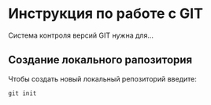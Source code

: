 # **Инструкция по работе с GIT**

Система контроля версий GIT нужна для...

## Создание локального рапозитория

Чтобы создать новый локальный репозиторий введите:

    git init